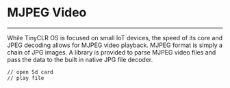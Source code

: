 # MJPEG Video
---
While TinyCLR OS is focused on small IoT devices, the speed of its core and JPEG decoding allows for MJPEG video playback. MJPEG format is simply a chain of JPG images. A library is provided to parse MJPEG video files and pass the data to the built in native JPG file decoder.

```
// open Sd card
// play file
```
